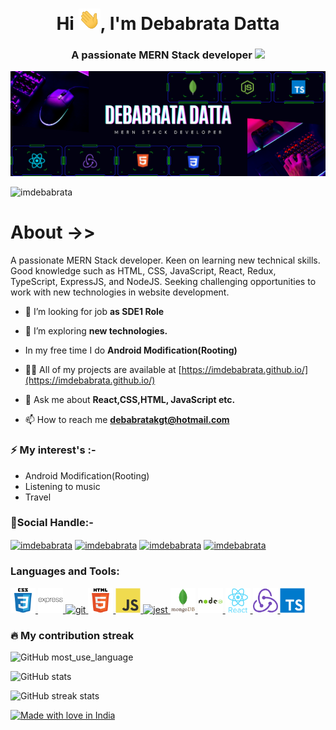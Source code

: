 <h1 align="center">Hi <img src="https://raw.githubusercontent.com/ABSphreak/ABSphreak/master/gifs/Hi.gif" width="35">, I'm Debabrata Datta</h1>
<h3 align="center">A passionate MERN Stack developer <img src="https://upload.wikimedia.org/wikipedia/en/thumb/4/41/Flag_of_India.svg/255px-Flag_of_India.svg.png" width="25"></h3>

![logo](https://github.com/ImDebabrata/ImDebabrata/blob/main/banner.png)

<p align="left"> <img src="https://komarev.com/ghpvc/?username=imdebabrata&label=Profile%20views&color=1f83c1&style=plastic" alt="imdebabrata" /> </p>

# About ->>
A passionate MERN Stack developer. Keen on learning new technical skills.
Good knowledge such as HTML, CSS, JavaScript, React, Redux, TypeScript,
ExpressJS, and NodeJS. Seeking challenging opportunities to work with new
technologies in website development.

- 🔭 I’m looking for job **as SDE1 Role**

- 🌱 I’m exploring **new technologies.**

- In my free time I do **Android Modification(Rooting)**

- 👨‍💻 All of my projects are available at [https://imdebabrata.github.io/](https://imdebabrata.github.io/)

- 💬 Ask me about **React,CSS,HTML, JavaScript etc.**

- 📫 How to reach me **debabratakgt@hotmail.com**

### ⚡ My interest's :-
* Android Modification(Rooting)
* Listening to music
* Travel

<h3 align="left">📱Social Handle:-</h3>
<p align="left">
<a href="https://linkedin.com/in/imdebabrata" target="blank"><img align="center" src="https://raw.githubusercontent.com/rahuldkjain/github-profile-readme-generator/master/src/images/icons/Social/linked-in-alt.svg" alt="imdebabrata" height="30" width="40" /></a>
<a href="https://codesandbox.com/imdebabrata" target="blank"><img align="center" src="https://raw.githubusercontent.com/rahuldkjain/github-profile-readme-generator/master/src/images/icons/Social/codesandbox.svg" alt="imdebabrata" height="30" width="40" /></a>
 <a href="https://auth.geeksforgeeks.org/user/imdebabrata" target="blank"><img align="center" src="https://media.geeksforgeeks.org/gfg-gg-logo.svg" alt="imdebabrata" height="30" width="40" /></a>
 <a target={"_blank"} href="https://wa.me/+919436798788?text="><img align="center" src="https://static.whatsapp.net/rsrc.php/ym/r/36B424nhiL4.svg" alt="imdebabrata" height="30" width="auto" /></a>
<!-- <a href="https://fb.com/dattaismyname" target="blank"><img align="center" src="https://raw.githubusercontent.com/rahuldkjain/github-profile-readme-generator/master/src/images/icons/Social/facebook.svg" alt="dattaismyname" height="30" width="40" /></a>
<a href="https://instagram.com/im.debabrata" target="blank"><img align="center" src="https://raw.githubusercontent.com/rahuldkjain/github-profile-readme-generator/master/src/images/icons/Social/instagram.svg" alt="im.debabrata" height="30" width="40" /></a>
<a href="https://www.hackerrank.com/imdebabrata" target="blank"><img align="center" src="https://raw.githubusercontent.com/rahuldkjain/github-profile-readme-generator/master/src/images/icons/Social/hackerrank.svg" alt="imdebabrata" height="30" width="40" /></a>
<a href="https://www.leetcode.com/imdebabrata" target="blank"><img align="center" src="https://raw.githubusercontent.com/rahuldkjain/github-profile-readme-generator/master/src/images/icons/Social/leet-code.svg" alt="imdebabrata" height="30" width="40" /></a> -->
</p>

<h3 align="left">Languages and Tools:</h3>
<p align="left"> <a href="https://www.w3schools.com/css/" target="_blank" rel="noreferrer"> <img src="https://raw.githubusercontent.com/devicons/devicon/master/icons/css3/css3-original-wordmark.svg" alt="css3" width="40" height="40"/> </a> <a href="https://expressjs.com" target="_blank" rel="noreferrer"> <img src="https://raw.githubusercontent.com/devicons/devicon/master/icons/express/express-original-wordmark.svg" alt="express" width="40" height="40"/> </a> <a href="https://git-scm.com/" target="_blank" rel="noreferrer"> <img src="https://www.vectorlogo.zone/logos/git-scm/git-scm-icon.svg" alt="git" width="40" height="40"/> </a> <a href="https://www.w3.org/html/" target="_blank" rel="noreferrer"> <img src="https://raw.githubusercontent.com/devicons/devicon/master/icons/html5/html5-original-wordmark.svg" alt="html5" width="40" height="40"/> </a> <a href="https://developer.mozilla.org/en-US/docs/Web/JavaScript" target="_blank" rel="noreferrer"> <img src="https://raw.githubusercontent.com/devicons/devicon/master/icons/javascript/javascript-original.svg" alt="javascript" width="40" height="40"/> </a> <a href="https://jestjs.io" target="_blank" rel="noreferrer"> <img src="https://www.vectorlogo.zone/logos/jestjsio/jestjsio-icon.svg" alt="jest" width="40" height="40"/> </a> <a href="https://www.mongodb.com/" target="_blank" rel="noreferrer"> <img src="https://raw.githubusercontent.com/devicons/devicon/master/icons/mongodb/mongodb-original-wordmark.svg" alt="mongodb" width="40" height="40"/> </a> <a href="https://nodejs.org" target="_blank" rel="noreferrer"> <img src="https://raw.githubusercontent.com/devicons/devicon/master/icons/nodejs/nodejs-original-wordmark.svg" alt="nodejs" width="40" height="40"/> </a> <a href="https://reactjs.org/" target="_blank" rel="noreferrer"> <img src="https://raw.githubusercontent.com/devicons/devicon/master/icons/react/react-original-wordmark.svg" alt="react" width="40" height="40"/> </a> <a href="https://redux.js.org" target="_blank" rel="noreferrer"> <img src="https://raw.githubusercontent.com/devicons/devicon/master/icons/redux/redux-original.svg" alt="redux" width="40" height="40"/> </a> <a href="https://www.typescriptlang.org/" target="_blank" rel="noreferrer"> <img src="https://raw.githubusercontent.com/devicons/devicon/master/icons/typescript/typescript-original.svg" alt="typescript" width="40" height="40"/> </a> </p>

### 🔥 My contribution streak
<!-- <div><img align="left" src="https://github-readme-stats.vercel.app/api/top-langs?username=imdebabrata&show_icons=true&title_color=ffc800&text_color=ffffff&bg_color=000000&locale=en&layout=compact" alt="imdebabrata" /></div> -->

![GitHub most_use_language](https://github-readme-stats.vercel.app/api/top-langs?username=imdebabrata&show_icons=true&title_color=ffc800&text_color=ffffff&bg_color=000000&locale=en&layout=compact)

![GitHub stats](https://github-readme-stats.vercel.app/api?username=imdebabrata&show_icons=true&title_color=00bfff&text_color=ffffff&bg_color=000000&locale=en)  

<!-- <div>&nbsp;<img align="center" src="https://github-readme-stats.vercel.app/api?username=imdebabrata&show_icons=true&title_color=00bfff&text_color=ffffff&bg_color=000000&locale=en" alt="imdebabrata" /></div>
<br> -->

![GitHub streak stats](https://github-readme-streak-stats.herokuapp.com/?user=imdebabrata&theme=highcontrast) 

<!-- <div><img align="center" src="https://github-readme-streak-stats.herokuapp.com/?user=imdebabrata&theme=highcontrast" alt="imdebabrata" /></div> -->

[![Made with love in India](https://camo.githubusercontent.com/28cd0cac34f81270a63b62d994db60a55c4c0feffc4eb3ba7ccfb0c1c02a8eeb/68747470733a2f2f6d616465776974686c6f76652e6e6f772e73682f696e3f68656172743d747275652674656d706c6174653d666f722d7468652d6261646765)](https://camo.githubusercontent.com/28cd0cac34f81270a63b62d994db60a55c4c0feffc4eb3ba7ccfb0c1c02a8eeb/68747470733a2f2f6d616465776974686c6f76652e6e6f772e73682f696e3f68656172743d747275652674656d706c6174653d666f722d7468652d6261646765)
